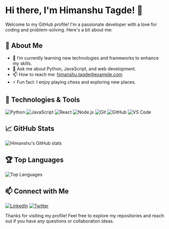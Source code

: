 # Hi there, I'm Himanshu Tagde! 👋

Welcome to my GitHub profile! I'm a passionate developer with a love for coding and problem-solving. Here's a bit about me:

## 🚀 About Me
- 🌱 I’m currently learning new technologies and frameworks to enhance my skills.
- 💬 Ask me about Python, JavaScript, and web development.
- 📫 How to reach me: himanshu.tagde@example.com
- ⚡ Fun fact: I enjoy playing chess and exploring new places.

## 🔧 Technologies & Tools
![Python](https://img.shields.io/badge/-Python-333333?style=flat&logo=python)
![JavaScript](https://img.shields.io/badge/-JavaScript-333333?style=flat&logo=javascript)
![React](https://img.shields.io/badge/-React-333333?style=flat&logo=react)
![Node.js](https://img.shields.io/badge/-Node.js-333333?style=flat&logo=node.js)
![Git](https://img.shields.io/badge/-Git-333333?style=flat&logo=git)
![GitHub](https://img.shields.io/badge/-GitHub-333333?style=flat&logo=github)
![VS Code](https://img.shields.io/badge/-VS%20Code-333333?style=flat&logo=visual-studio-code)

## 📈 GitHub Stats
![Himanshu's GitHub stats](https://github-readme-stats.vercel.app/api?username=Himanshu-Tagde&show_icons=true&theme=radical)

## 🏆 Top Languages
![Top Languages](https://github-readme-stats.vercel.app/api/top-langs/?username=Himanshu-Tagde&layout=compact&theme=radical)

## 📫 Connect with Me
[![LinkedIn](https://img.shields.io/badge/-LinkedIn-0A66C2?style=flat&logo=linkedin&logoColor=white)](https://www.linkedin.com/in/himanshu-tagde)
[![Twitter](https://img.shields.io/badge/-Twitter-1DA1F2?style=flat&logo=twitter&logoColor=white)](https://twitter.com/himanshu-tagde)

Thanks for visiting my profile! Feel free to explore my repositories and reach out if you have any questions or collaboration ideas.
